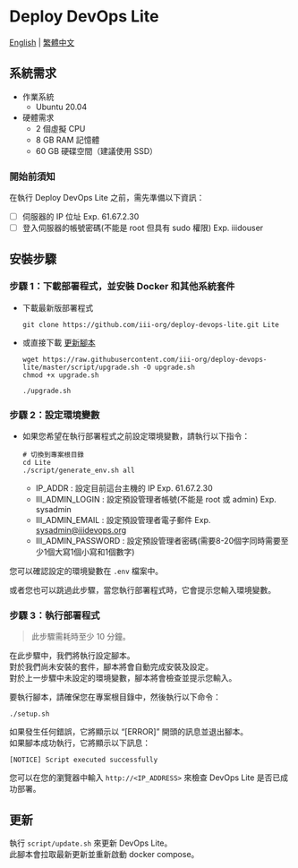 # Deploy DevOps Lite

[English](README.md) | [繁體中文](README.zh_TW.md)

## 系統需求

- 作業系統
    - Ubuntu 20.04
- 硬體需求
    - 2 個虛擬 CPU
    - 8 GB RAM 記憶體
    - 60 GB 硬碟空間（建議使用 SSD）

### 開始前須知

在執行 Deploy DevOps Lite 之前，需先準備以下資訊：

- [ ] 伺服器的 IP 位址 Exp. 61.67.2.30
- [ ] 登入伺服器的帳號密碼(不能是 root 但具有 sudo 權限) Exp. iiidouser

## 安裝步驟

### 步驟 1：下載部署程式，並安裝 Docker 和其他系統套件

- 下載最新版部署程式

  ```shell
  git clone https://github.com/iii-org/deploy-devops-lite.git Lite
  ```

- 或直接下載 [更新腳本](https://raw.githubusercontent.com/iii-org/deploy-devops-lite/master/script/upgrade.sh)

  ```shell
  wget https://raw.githubusercontent.com/iii-org/deploy-devops-lite/master/script/upgrade.sh -O upgrade.sh
  chmod +x upgrade.sh
  
  ./upgrade.sh
  ```

### 步驟 2：設定環境變數

- 如果您希望在執行部署程式之前設定環境變數，請執行以下指令：

  ```shell
  # 切換到專案根目錄
  cd Lite
  ./script/generate_env.sh all
  ```
    - IP_ADDR : 設定目前這台主機的 IP Exp. 61.67.2.30
    - III_ADMIN_LOGIN : 設定預設管理者帳號(不能是 root 或 admin) Exp. sysadmin
    - III_ADMIN_EMAIL : 設定預設管理者電子郵件 Exp. sysadmin@iiidevops.org
    - III_ADMIN_PASSWORD : 設定預設管理者密碼(需要8-20個字同時需要至少1個大寫1個小寫和1個數字)

您可以確認設定的環境變數在 `.env` 檔案中。

或者您也可以跳過此步驟，當您執行部署程式時，它會提示您輸入環境變數。

### 步驟 3：執行部署程式

> 此步驟需耗時至少 10 分鐘。

在此步驟中，我們將執行設定腳本。  
對於我們尚未安裝的套件，腳本將會自動完成安裝及設定。  
對於上一步驟中未設定的環境變數，腳本將會檢查並提示您輸入。

要執行腳本，請確保您在專案根目錄中，然後執行以下命令：

```shell
./setup.sh
```

如果發生任何錯誤，它將顯示以 “[ERROR]” 開頭的訊息並退出腳本。  
如果腳本成功執行，它將顯示以下訊息：

```shell
[NOTICE] Script executed successfully
```

您可以在您的瀏覽器中輸入 `http://<IP_ADDRESS>` 來檢查 DevOps Lite 是否已成功部署。

## 更新

執行 `script/update.sh` 來更新 DevOps Lite。  
此腳本會拉取最新更新並重新啟動 docker compose。